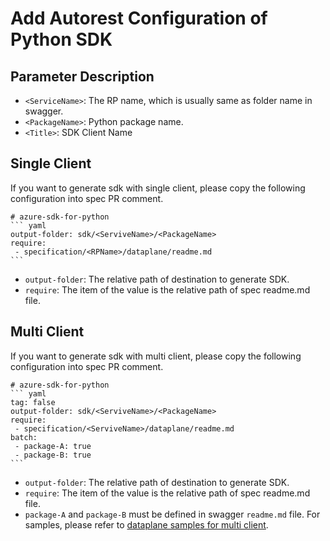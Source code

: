 # Add Autorest Configuration of Python SDK

## Parameter Description

- `<ServiceName>`: The RP name, which is usually same as folder name in swagger.
- `<PackageName>`: Python package name.
- `<Title>`: SDK Client Name

## Single Client
If you want to generate sdk with single client, please copy the following configuration into spec PR comment.
~~~
# azure-sdk-for-python
``` yaml
output-folder: sdk/<ServiveName>/<PackageName>
require:
 - specification/<RPName>/dataplane/readme.md
```
~~~
- `output-folder`: The relative path of destination to generate SDK.
- `require`: The item of the value is the relative path of spec readme.md file.

## Multi Client
If you want to generate sdk with multi client, please copy the following configuration into spec PR comment.
~~~
# azure-sdk-for-python
``` yaml
tag: false
output-folder: sdk/<ServiveName>/<PackageName>
require:
 - specification/<ServiveName>/dataplane/readme.md
batch:
 - package-A: true
 - package-B: true
```

~~~
- `output-folder`: The relative path of destination to generate SDK.
- `require`: The item of the value is the relative path of spec readme.md file.
- `package-A` and `package-B` must be defined in swagger `readme.md` file. For samples, please refer to [dataplane samples for multi client](../../samplefiles-dp/samplefiles-dp-for-multi-client).
